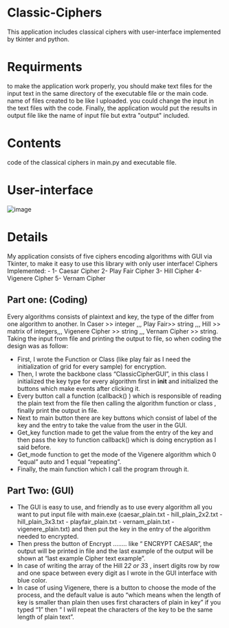 # Classic-Ciphers

This application includes classical ciphers with user-interface implemented by tkinter and python.

# Requirments

to make the application work properly, you should make text files for the input text in the same directory of the executable file or the main code.
name of files created to be like I uploaded.
you could change the input in the text files with the code.
Finally, the application would put the results in output file like the name of input file but extra "output" included.

# Contents

code of the classical ciphers in main.py and executable file.

# User-interface 

![image](https://user-images.githubusercontent.com/22713770/128878922-2e1e33b7-05bf-40fa-ac34-826f04ab2ef1.png)

# Details

My application consists of five ciphers encoding algorithms with GUI via Tkinter, to  make it easy to use this library with only user interface!
Ciphers Implemented: -
1-	Caesar Cipher
2-	Play Fair Cipher
3-	Hill Cipher
4-	Vigenere Cipher
5-	Vernam Cipher
## Part one: (Coding)
Every algorithms consists of plaintext and key, the type of the differ from one algorithm to another.
In Caser >> integer ,,,  Play Fair>> string ,,, Hill >> matrix of integers,,,
Vigenere Cipher >> string ,,, Vernam Cipher >> string.
Taking the input from file and printing the output to file, so when coding the design was as follow:
-	First, I wrote the Function or Class (like play fair as I need the initialization of grid for every sample) for encryption.
-	Then, I wrote  the backbone class “ClassicCipherGUI”, in this class I initialized the key type for every algorithm first in __init__ and initialized the buttons which make events after clicking it.
-	Every button call a function (callback() ) which is responsible of reading the plain text from the file then calling the algorithm function or class , finally print the output in file.
-	Next to main button there are key buttons which consist of label of the key and the entry to take the value from the user in the GUI.
-	Get_key function made to get the value from the entry of the key and then pass the key to function callback() which is doing encryption as I said before.
-	Get_mode function to get the mode of the Vigenere algorithm which 0 “equal” auto and 1 equal “repeating”.
-	Finally, the main function which I call the program through it.
## Part Two: (GUI)
-	The GUI is easy to use, and friendly as to use every algorithm all you want to put input file with main.exe (caesar_plain.txt - hill_plain_2x2.txt - hill_plain_3x3.txt - playfair_plain.txt - vernam_plain.txt - vigenere_plain.txt) and then put the key in the entry of the algorithm needed to encrypted.
-	Then press the button of Encrypt …….. like “ ENCRYPT CAESAR”, the output will be printed in file and the last example of the output will be shown at “last example Cipher text example”.
-	In case of writing the array of the Hill 2*2 or 3*3 , insert digits row by row and one space between every digit as I wrote in the GUI interface with blue color.
-	In case of using Vigenere, there is a button to choose the mode of the process, and the default value is auto “which means when the length of key is smaller than plain then uses first characters of plain in key” if you typed “1” then “ I will repeat the characters of the key to be the same length of plain text”.
